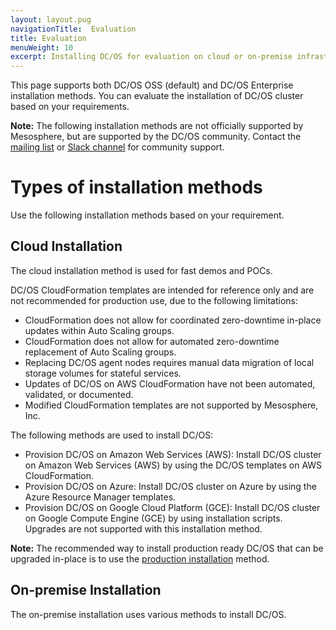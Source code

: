 ```yaml
---
layout: layout.pug
navigationTitle:  Evaluation
title: Evaluation
menuWeight: 10
excerpt: Installing DC/OS for evaluation on cloud or on-premise infrastructure
---
```


This page supports both DC/OS OSS (default) and DC/OS Enterprise installation methods. You can evaluate the installation of DC/OS cluster based on your requirements.

**Note:** The following installation methods are not officially supported by Mesosphere, but are supported by the DC/OS community. Contact the [mailing list](https://groups.google.com/a/dcos.io/forum/#!forum/users) or [Slack channel](http://chat.dcos.io/?_ga=2.226911897.58407594.1533244861-1110201164.1520633201) for community support.

# Types of installation methods

Use the following installation methods based on your requirement.
 
## Cloud Installation 
The cloud installation method is used for fast demos and POCs. 

DC/OS CloudFormation templates are intended for reference only and are not recommended for production use, due to the following limitations:
- CloudFormation does not allow for coordinated zero-downtime in-place updates within Auto Scaling groups.
- CloudFormation does not allow for automated zero-downtime replacement of Auto Scaling groups.
- Replacing DC/OS agent nodes requires manual data migration of local storage volumes for stateful services.
- Updates of DC/OS on AWS CloudFormation have not been automated, validated, or documented.
- Modified CloudFormation templates are not supported by Mesosphere, Inc.

The following methods are used to install DC/OS:
- Provision DC/OS on Amazon Web Services (AWS): Install DC/OS cluster on Amazon Web Services (AWS) by using the DC/OS templates on AWS CloudFormation. 
- Provision DC/OS on Azure: Install DC/OS cluster on Azure by using the Azure Resource Manager templates.
- Provision DC/OS on Google Cloud Platform (GCE): Install DC/OS cluster on Google Compute Engine (GCE) by using installation scripts. Upgrades are not supported with this installation method.

**Note:** The recommended way to install production ready DC/OS that can be upgraded in-place is to use the [production installation](/1.11/installing/production/deploying-dcos/installation/) method.

## On-premise Installation 
The on-premise installation uses various methods to install DC/OS. 
